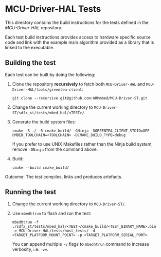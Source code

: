 # MCU-Driver-HAL Tests

This directory contains the build instructions for the tests defined in the _MCU-Driver-HAL_ repository.

Each test build instructions provides access to hardware specific source code and link with the example main algorithm provided as a library that is linked to the executable.

## Building the test

Each test can be built by doing the following:

1. Clone the repository **recursively** to fetch both `MCU-Driver-HAL` and `MCU-Driver-HAL/tools/greentea-client`:

    ```
    git clone --recursive git@github.com:ARMmbed/MCU-Driver-ST.git
    ```

1. Change the current working directory to `MCU-Driver-ST/sdfx_st/tests/mbed_hal/<TEST>/`.
1. Generate the build system files:

    ```
    cmake -S ./ -B cmake_build/ -GNinja -DGREENTEA_CLIENT_STDIO=OFF -DMBED_TOOLCHAIN=<TOOLCHAIN> -DCMAKE_BUILD_TYPE=debug
    ```

    If you prefer to use UNIX Makefiles rather than the Ninja build system, remove `-GNinja` from the command above.
1. Build:

    ```
    cmake --build cmake_build/
    ```

Outcome: The test compiles, links and produces artefacts.

## Running the test

1. Change the current working directory to `MCU-Driver-ST/`.

1. Use `mbedhtrun` to flash and run the test:

    ```
    mbedhtrun -f ./sdfx_st/tests/mbed_hal/<TEST>/cmake_build/<TEST_BINARY_NAME>.bin -e MCU-Driver-HAL/tests/host_tests/ -d <TARGET_PLATFORM_MOUNT_POINT> -p <TARGET_PLATFORM_SERIAL_PORT>
    ```

    You can append multiple `-v` flags to `mbedhtrun` command to increase verbosity, i.e. `-vv`.
